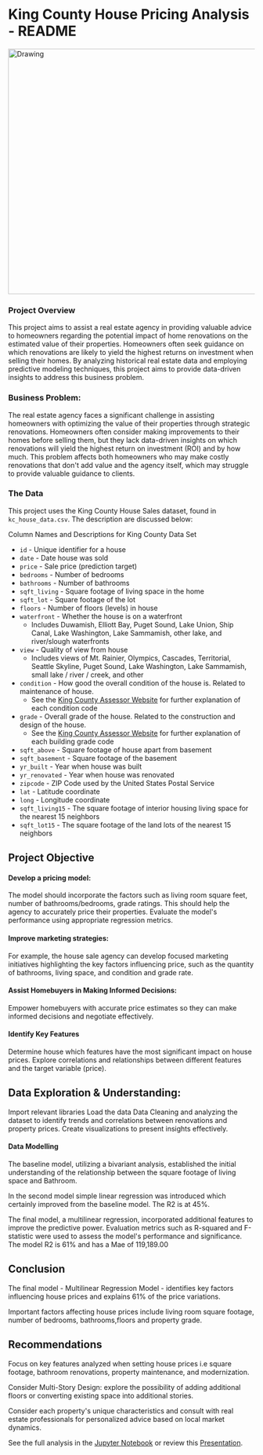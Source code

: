 # **King County House Pricing Analysis - README**
<img src="https://img.freepik.com/free-photo/finances-elements-wooden-cubes-arrangement_23-2148793814.jpg?w=900&t=st=1694343586~exp=1694344186~hmac=82a6c9d431ab39bc6e2a8c30f8be1a3e51b35676d42ae1a5c9ba374ac1cdd769" alt="Drawing" style="width: 1000px;height:500px;"/>

### Project Overview

This project aims to assist a real estate agency in providing valuable advice to homeowners regarding the potential impact of home renovations on the estimated value of their properties. Homeowners often seek guidance on which renovations are likely to yield the highest returns on investment when selling their homes. By analyzing historical real estate data and employing predictive modeling techniques, this project aims to provide data-driven insights to address this business problem.


### Business Problem:

The real estate agency faces a significant challenge in assisting homeowners with optimizing the value of their properties through strategic renovations. Homeowners often consider making improvements to their homes before selling them, but they lack data-driven insights on which renovations will yield the highest return on investment (ROI) and by how much. This problem affects both homeowners who may make costly renovations that don't add value and the agency itself, which may struggle to provide valuable guidance to clients.

### The Data

This project uses the King County House Sales dataset, found in  `kc_house_data.csv`. The description are discussed below:

 Column Names and Descriptions for King County Data Set
* `id` - Unique identifier for a house
* `date` - Date house was sold
* `price` - Sale price (prediction target)
* `bedrooms` - Number of bedrooms
* `bathrooms` - Number of bathrooms
* `sqft_living` - Square footage of living space in the home
* `sqft_lot` - Square footage of the lot
* `floors` - Number of floors (levels) in house
* `waterfront` - Whether the house is on a waterfront
  * Includes Duwamish, Elliott Bay, Puget Sound, Lake Union, Ship Canal, Lake Washington, Lake Sammamish, other lake, and river/slough waterfronts
* `view` - Quality of view from house
  * Includes views of Mt. Rainier, Olympics, Cascades, Territorial, Seattle Skyline, Puget Sound, Lake Washington, Lake Sammamish, small lake / river / creek, and other
* `condition` - How good the overall condition of the house is. Related to maintenance of house.
  * See the [King County Assessor Website](https://info.kingcounty.gov/assessor/esales/Glossary.aspx?type=r) for further explanation of each condition code
* `grade` - Overall grade of the house. Related to the construction and design of the house.
  * See the [King County Assessor Website](https://info.kingcounty.gov/assessor/esales/Glossary.aspx?type=r) for further explanation of each building grade code
* `sqft_above` - Square footage of house apart from basement
* `sqft_basement` - Square footage of the basement
* `yr_built` - Year when house was built
* `yr_renovated` - Year when house was renovated
* `zipcode` - ZIP Code used by the United States Postal Service
* `lat` - Latitude coordinate
* `long` - Longitude coordinate
* `sqft_living15` - The square footage of interior housing living space for the nearest 15 neighbors
* `sqft_lot15` - The square footage of the land lots of the nearest 15 neighbors


## Project Objective

#### Develop a pricing model:
The model should incorporate the factors such as living room square feet, number of bathrooms/bedrooms, grade ratings. This should help the agency to accurately price their properties.
Evaluate the model's performance using appropriate regression metrics.

#### Improve marketing strategies:
For example, the house sale agency can develop focused marketing initiatives highlighting the key factors influencing price, such as the quantity of bathrooms, living space, and condition and grade rate.

#### Assist Homebuyers in Making Informed Decisions:
Empower homebuyers with accurate price estimates so they can make informed decisions and negotiate effectively.

#### Identify Key Features
Determine house which features have the most significant impact on house prices.
Explore correlations and relationships between different features and the target variable (price).



## Data Exploration & Understanding:
Import relevant libraries
Load the data 
Data Cleaning and analyzing the dataset to identify trends and correlations between renovations and property prices. Create visualizations to present insights effectively.

#### Data Modelling
The baseline model, utilizing a bivariant analysis, established the initial understanding of the relationship between the square footage of living space and Bathroom.

In the second model simple linear regression was introduced which certainly improved from the baseline model.  The R2 is at 45%.

The final model, a multilinear regression, incorporated additional features to improve the predictive power. Evaluation metrics such as R-squared and F-statistic were used to assess the model's performance and significance. The model R2 is 61% and has a Mae of 119,189.00


## Conclusion
The final model - Multilinear Regression Model - identifies key factors influencing house prices and explains 61% of the price variations.

Important factors affecting house prices include living room square footage, number of bedrooms, bathrooms,floors and property grade.



## Recommendations
Focus on key features analyzed when setting house prices i.e  square footage, bathroom renovations, property maintenance, and modernization.

Consider Multi-Story Design: explore the possibility of adding additional floors or converting existing space into additional stories.

Consider each property's unique characteristics and consult with real estate professionals for personalized advice based on local market dynamics.

See the full analysis in the [Jupyter Notebook](https://github.com/Lngige01/PHASE2_-GROUP-3_PROJECT/blob/main/Project_Phase2.ipynb) or review this [Presentation](https://github.com/Lngige01/PHASE2_-GROUP-3_PROJECT/blob/main/Phase%202%20Project%20Presentation.pdf).



